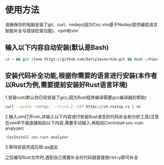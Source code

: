 # 使用方法

请确保你的电脑安装了git、curl、nodejs(因为Coc.vim基于Nodejs提供编程语言智能补全与错误检查功能)、npm和vim

## 输入以下内容自动安装(默认是Bash)

```bash
cd ~ && git clone https://github.com/DarcyJason/Vim.git && bash ~/Vim/install.sh
```

## 安装代码补全功能,根据你需要的语言进行安装(本作者以Rust为例,需要提前安装好Rust语言环境)

1.安装rust(默认你已经安装了gcc,因为Rust程序编译需要gcc编译器的帮助)
```bash
curl --proto '=https' --tlsv1.2 -sSf https://sh.rustup.rs | sh
```

2.输入vim打开vim,并输入以下内容进行安装Rust语言的代码补全和分析工具(注意在vim中不能直接粘贴以下内容,需要手动输入:再粘贴CocInstall coc-rust-analyzer)
```vim
:CocInstall coc-rust-analyzer
```

3.等待安装完成后按:qa退出

之后编写Rust文件时,遇到自己需要补全的代码就直接按ctrl+y即可补全

